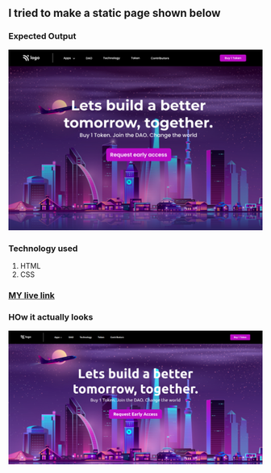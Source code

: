 ## I tried to make a static page shown below

### Expected Output
![output](/FSJS%202.0%20Project%2002/output.png)  

### Technology used 
 1. HTML 
 2. CSS

### [MY live link](https://dashing-florentine-be1c96.netlify.app/)

### HOw it actually looks
![output](/FSJS%202.0%20Project%2002/image%20(2).png)
